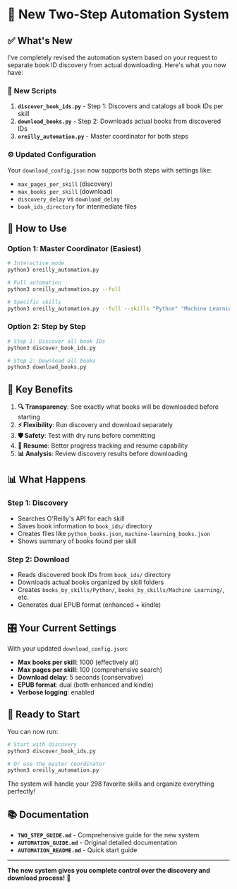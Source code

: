 # 🎉 New Two-Step Automation System

## ✅ What's New

I've completely revised the automation system based on your request to separate book ID discovery from actual downloading. Here's what you now have:

### 📁 **New Scripts**

1. **`discover_book_ids.py`** - Step 1: Discovers and catalogs all book IDs per skill
2. **`download_books.py`** - Step 2: Downloads actual books from discovered IDs  
3. **`oreilly_automation.py`** - Master coordinator for both steps

### ⚙️ **Updated Configuration**

Your `download_config.json` now supports both steps with settings like:
- `max_pages_per_skill` (discovery)
- `max_books_per_skill` (download)
- `discovery_delay` vs `download_delay`
- `book_ids_directory` for intermediate files

## 🚀 **How to Use**

### **Option 1: Master Coordinator (Easiest)**
```bash
# Interactive mode
python3 oreilly_automation.py

# Full automation
python3 oreilly_automation.py --full

# Specific skills
python3 oreilly_automation.py --full --skills "Python" "Machine Learning"
```

### **Option 2: Step by Step**
```bash
# Step 1: Discover all book IDs
python3 discover_book_ids.py

# Step 2: Download all books
python3 download_books.py
```

## 🎯 **Key Benefits**

1. **🔍 Transparency**: See exactly what books will be downloaded before starting
2. **⚡ Flexibility**: Run discovery and download separately
3. **🛡️ Safety**: Test with dry runs before committing
4. **🔄 Resume**: Better progress tracking and resume capability
5. **📊 Analysis**: Review discovery results before downloading

## 📊 **What Happens**

### Step 1: Discovery
- Searches O'Reilly's API for each skill
- Saves book information to `book_ids/` directory
- Creates files like `python_books.json`, `machine-learning_books.json`
- Shows summary of books found per skill

### Step 2: Download  
- Reads discovered book IDs from `book_ids/` directory
- Downloads actual books organized by skill folders
- Creates `books_by_skills/Python/`, `books_by_skills/Machine Learning/`, etc.
- Generates dual EPUB format (enhanced + kindle)

## 🎛️ **Your Current Settings**

With your updated `download_config.json`:
- **Max books per skill**: 1000 (effectively all)
- **Max pages per skill**: 100 (comprehensive search)
- **Download delay**: 5 seconds (conservative)
- **EPUB format**: dual (both enhanced and kindle)
- **Verbose logging**: enabled

## 🚀 **Ready to Start**

You can now run:

```bash
# Start with discovery
python3 discover_book_ids.py

# Or use the master coordinator
python3 oreilly_automation.py
```

The system will handle your 298 favorite skills and organize everything perfectly!

## 📚 **Documentation**

- **`TWO_STEP_GUIDE.md`** - Comprehensive guide for the new system
- **`AUTOMATION_GUIDE.md`** - Original detailed documentation
- **`AUTOMATION_README.md`** - Quick start guide

---

**The new system gives you complete control over the discovery and download process!** 🎉

